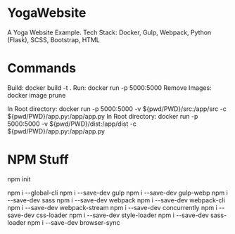 # YogaWebsite
A Yoga Website Example. Tech Stack: Docker, Gulp, Webpack, Python (Flask), SCSS, Bootstrap, HTML

# Commands
Build: docker build -t <name> .
Run: docker run -p 5000:5000 <name>
Remove Images: docker image prune

In Root directory: docker run -p 5000:5000 -v ${pwd/PWD}/src:/app/src -c ${pwd/PWD}/app.py:/app/app.py <name>
In Root directory: docker run -p 5000:5000 -v ${pwd/PWD}/dist:/app/dist -c ${pwd/PWD}/app.py:/app/app.py <name>


# NPM Stuff
npm init

npm i --global-cli
npm i --save-dev gulp
npm i --save-dev gulp-webp
npm i --save-dev sass
npm i --save-dev webpack
npm i --save-dev webpack-cli
npm i --save-dev webpack-stream
npm i --save-dev concurrently
npm i --save-dev css-loader
npm i --save-dev style-loader
npm i --save-dev sass-loader
npm i --save-dev browser-sync


